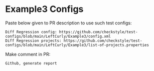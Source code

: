# Example3 Configs
Paste below given to PR description to use such test configs:
```
Diff Regression config: https://github.com/checkstyle/test-configs/blob/main/LeftCurly/Example3/config.xml
Diff Regression projects: https://github.com/checkstyle/test-configs/blob/main/LeftCurly/Example3/list-of-projects.properties
```
Make comment in PR:
```
Github, generate report
```
